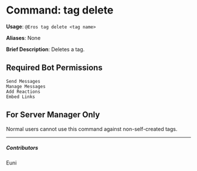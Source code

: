 # Command: tag delete


**Usage**: `@Eros tag delete <tag name>`

**Aliases**: None

**Brief Description**: Deletes a tag.



## Required Bot Permissions

```
Send Messages
Manage Messages
Add Reactions
Embed Links
```

## For Server Manager Only


Normal users cannot use this command against non-self-created tags.


---

##### Contributors


Euni
